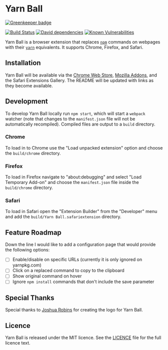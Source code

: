# Yarn Ball

[![Greenkeeper badge](https://badges.greenkeeper.io/JosephDuffy/Yarn-Ball.svg)](https://greenkeeper.io/)

[![Build Status](https://travis-ci.org/JosephDuffy/Yarn-Ball.svg)](https://travis-ci.org/JosephDuffy/Yarn-Ball)
[![David dependencies](https://david-dm.org/JosephDuffy/yarn-ball.svg)](https://david-dm.org/JosephDuffy/yarn-ball)
[![Known Vulnerabilities](https://snyk.io/test/github/josephduffy/yarn-ball/badge.svg)](https://snyk.io/test/github/josephduffy/yarn-ball)

Yarn Ball is a browser extension that replaces [`npm`](https://www.npmjs.com/) commands on webpages with their [`yarn`](https://yarnpkg.com) equivalents. It supports Chrome, Firefox, and Safari.

## Installation

Yarn Ball will be available via the [Chrome Web Store](https://chrome.google.com/webstore/detail/yarn-ball/hnoheojfnfoadajfnopmabmpcgmlkmlg), [Mozilla Addons](https://addons.mozilla.org/it/firefox/addon/yarn-ball), and the Safari Extensions Gallery. The README will be updated with links as they become available.

## Development

To develop Yarn Ball locally run `npm start`, which will start a `webpack` watcher (note that changes to the `manifest.json` file will not be automatically recompiled). Compiled files are output to a `build` directory.

### Chrome

To load in to Chrome use the "Load unpacked extension" option and choose the `build/chrome` directory.

### Firefox

To load in Firefox navigate to "about:debugging" and select "Load Temporary Add-on" and choose the `manifest.json` file inside the `build/chrome` directory.

### Safari

To load in Safari open the "Extension Builder" from the "Developer" menu and add the `build/Yarn Ball.safariextension` directory.

## Feature Roadmap

Down the line I would like to add a configuration page that would provide the following options:

 - [ ] Enable/disable on specific URLs (currently it is only ignored on yarnpkg.com)
 - [ ] Click on a replaced command to copy to the clipboard
 - [ ] Show original command on hover
 - [ ] Ignore `npm install` commands that don't include the save parameter

## Special Thanks

Special thanks to [Joshua Robins](https://joshuarobins3d.com/) for creating the logo for Yarn Ball.

## Licence

Yarn Ball is released under the MIT licence. See the [LICENCE](LICENCE) file for the full licence text.
